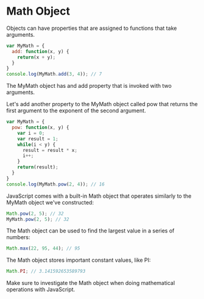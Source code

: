 # Math Object

Objects can have properties that are assigned to functions that take arguments.

```javascript
var MyMath = {
  add: function(x, y) {
    return(x + y);
  }
}
console.log(MyMath.add(3, 4)); // 7
```

The MyMath object has and add property that is invoked with two arguments.

Let's add another property to the MyMath object called pow that returns the first argument to the exponent of the second argument.

```javascript
var MyMath = {
  pow: function(x, y) {
    var i = 0;
    var result = 1;
    while(i < y) {
      result = result * x;
      i++;
    }
    return(result);
  }
}
console.log(MyMath.pow(2, 4)); // 16
```

JavaScript comes with a built-in Math object that operates similarly to the MyMath object we've constructed:

```javascript
Math.pow(2, 5); // 32
MyMath.pow(2, 5); // 32
```

The Math object can be used to find the largest value in a series of numbers:

```javascript
Math.max(22, 95, 44); // 95
```

The Math object stores important constant values, like PI:

```javascript
Math.PI; // 3.141592653589793
```

Make sure to investigate the Math object when doing mathematical operations with JavaScript.

